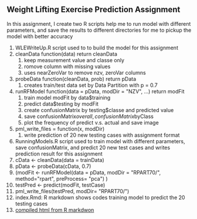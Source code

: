 ## Weight Lifting Exercise Prediction Assignment
In this assignment, I create two R scripts help me to run model with different parameters, and save the results to different directories for me to pickup the model with better accuracy
1. WLEWriteUp.R script used to to build the model for this assignment
  1. cleanData function(data) return cleanData
     1. keep measurement value and classe only
     2. romove column with missing values
     3. uses nearZeroVar to remove nzv, zeroVar columns
  2. probeData function(cleanData, prob) return pData
     1. creates train/test data set by Data Partition with p = 0.7
  3. runRFModel function(data = pData, modDir = "NZV", ...) return modFit
     1. train model modFit by data$training
     1. predict data$testing by modFit
     1. create confusionMatrix by testing$classe and predicted value
     1. save confusionMatrix$overall , confusionMatrix$byClass
     1. plot the frequency of predict v.s. actual and save image
  4. pml_write_files = function(x, modDir)
     1. write prediction of 20 new testing cases with assignment format
1. RunningModels.R script used to train model with different parameters, save confusionMatrix, and predict 20 new test cases and writes prediction result for this assignment
  1. cData <- cleanData(data = trainData)
  2. pData <- probeData(cData, 0.7)
  3. (modFit <- runRFModel(data = pData,  modDir = "RPART70/", method="rpart", preProcess= "pca") )
  4. testPred <- predict(modFit, testCase)
  5. pml_write_files(testPred, modDir= "RPART70/")  
1. index.Rmd: R markdown shows codes training model to predict the 20 testing cases
2. [compiled html from R markdwon](http://powertsai.github.io/WLEPredictionModel/)

